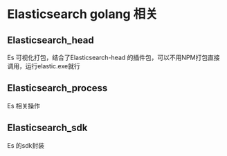 # Elasticsearch golang 相关
## Elasticsearch_head
Es 可视化打包，结合了Elasticsearch-head 的插件包，可以不用NPM打包直接调用，运行elastic.exe就行
## Elasticsearch_process
Es 相关操作
## Elasticsearch_sdk
Es 的sdk封装